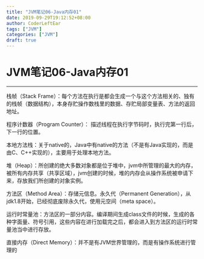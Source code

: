 ```yaml
---
title: "JVM笔记06-Java内存01"
date: 2019-09-29T19:12:52+08:00
author: CoderLeftEar
tags: ["JVM"]
categories: ["JVM"]
draft: true
---
```




# JVM笔记06-Java内存01

-------------



栈帧（Stack Frame）：每个方法在执行是都会生成一个与这个方法相关的、独有的栈帧（数据结构），本身存贮操作数栈里的数据、存贮局部变量表、方法的返回地址。

程序计数器（Program Counter）： 描述线程在执行字节码时，执行完第一行后，下一行的位置。

本地方法栈：关于native的，Java中有native的方法（不是有Java实现的，而是由C、C++实现的），主要用于处理本地方法。

堆（Heap）：所创建的绝大多数对象都是位于堆中，jvm中所管理的最大的内存，被所有内存共享（共享区域），jvm创建的时候，堆的内存会从操作系统被申请下来，存放我们所创建的对象实例。

方法区（Method Area）：存储元信息。永久代（Permanent Generation），从jdk1.8开始，已经彻底废除永久代，使用元空间（meta space）。

运行时常量池：方法区的一部分内容。编译期间生成class文件的时候，生成的各种字面量、符号引用，这些内容在进行加载完之后，都会进入到方法区的运行时常量池当中进行存放。

直接内存（Direct Memory）：并不是有JVM世界管理的，而是有操作系统进行管理的





